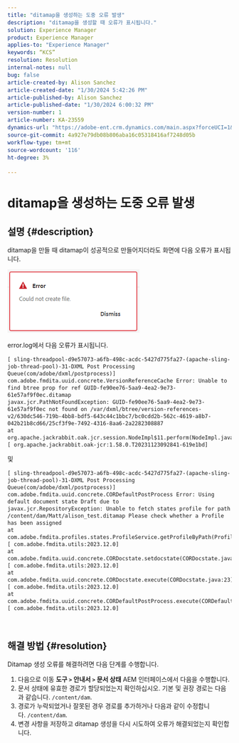 ```yaml
---
title: "ditamap을 생성하는 도중 오류 발생"
description: "ditamap을 생성할 때 오류가 표시됩니다."
solution: Experience Manager
product: Experience Manager
applies-to: "Experience Manager"
keywords: “KCS”
resolution: Resolution
internal-notes: null
bug: false
article-created-by: Alison Sanchez
article-created-date: "1/30/2024 5:42:26 PM"
article-published-by: Alison Sanchez
article-published-date: "1/30/2024 6:00:32 PM"
version-number: 1
article-number: KA-23559
dynamics-url: "https://adobe-ent.crm.dynamics.com/main.aspx?forceUCI=1&pagetype=entityrecord&etn=knowledgearticle&id=534c3dea-96bf-ee11-9079-6045bd006149"
source-git-commit: 4a927e79db08b806aba16c05318416af7248d05b
workflow-type: tm+mt
source-wordcount: '116'
ht-degree: 3%

---
```


# ditamap을 생성하는 도중 오류 발생

## 설명 {#description}


ditamap을 만들 때 ditamap이 성공적으로 만들어지더라도 화면에 다음 오류가 표시됩니다.

![](assets/___3c67343d-99bf-ee11-9079-6045bd006149___.png)



error.log에서 다음 오류가 표시됩니다.




```
[ sling-threadpool-d9e57073-a6fb-498c-acdc-5427d775fa27-(apache-sling-job-thread-pool)-31-DXML Post Processing Queue(com/adobe/dxml/postprocess)]  com.adobe.fmdita.uuid.concrete.VersionReferenceCache Error: Unable to find btree prop for ref GUID-fe90ee76-5aa9-4ea2-9e73-61e57af9f0ec.ditamap
javax.jcr.PathNotFoundException: GUID-fe90ee76-5aa9-4ea2-9e73-61e57af9f0ec not found on /var/dxml/btree/version-references-v2/630dc546-719b-4bb8-bdf5-643c44c1bbc7/bc0cdd2b-562c-4619-a8b7-042b21b8cd66/25cf3f9e-7492-4316-8aa6-2a2282308887
at org.apache.jackrabbit.oak.jcr.session.NodeImpl$11.perform(NodeImpl.java:671) [ org.apache.jackrabbit.oak-jcr:1.58.0.T20231123092841-619e1bd]
```


및




```
[ sling-threadpool-d9e57073-a6fb-498c-acdc-5427d775fa27-(apache-sling-job-thread-pool)-31-DXML Post Processing Queue(com/adobe/dxml/postprocess)]  com.adobe.fmdita.uuid.concrete.CORDefaultPostProcess Error: Using default document state Draft due to
javax.jcr.RepositoryException: Unable to fetch states profile for path /content/dam/Matt/alison_test.ditamap Please check whether a Profile has been assigned
at com.adobe.fmdita.profiles.states.ProfileService.getProfileByPath(ProfileService.java:96) [ com.adobe.fmdita.utils:2023.12.0] 
at com.adobe.fmdita.uuid.concrete.CORDocstate.setdocstate(CORDocstate.java:37) [ com.adobe.fmdita.utils:2023.12.0] 
at com.adobe.fmdita.uuid.concrete.CORDocstate.execute(CORDocstate.java:23) [ com.adobe.fmdita.utils:2023.12.0] 
at com.adobe.fmdita.uuid.concrete.CORDefaultPostProcess.execute(CORDefaultPostProcess.java:1) [ com.adobe.fmdita.utils:2023.12.0]
```

` `



## 해결 방법 {#resolution}


Ditamap 생성 오류를 해결하려면 다음 단계를 수행합니다.

1. 다음으로 이동 <b>도구 `>`  안내서 `>`  문서 상태</b> AEM 인터페이스에서 다음을 수행합니다.
2. 문서 상태에 유효한 경로가 할당되었는지 확인하십시오. 기본 및 권장 경로는 다음과 같습니다. `/content/dam`.
3. 경로가 누락되었거나 잘못된 경우 경로를 추가하거나 다음과 같이 수정합니다. `/content/dam`.
4. 변경 사항을 저장하고 ditamap 생성을 다시 시도하여 오류가 해결되었는지 확인합니다.


